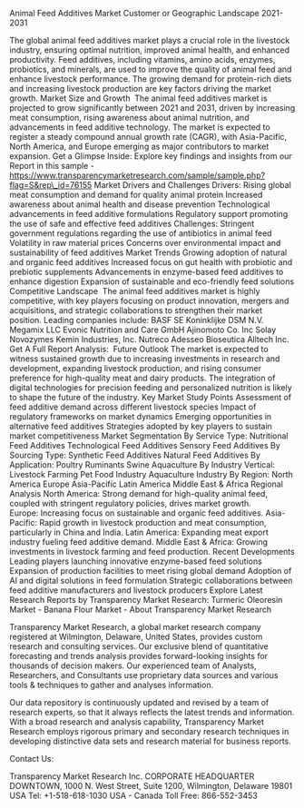 Animal Feed Additives Market Customer or Geographic Landscape 2021-2031

The global animal feed additives market plays a crucial role in the livestock industry, ensuring optimal nutrition, improved animal health, and enhanced productivity. Feed additives, including vitamins, amino acids, enzymes, probiotics, and minerals, are used to improve the quality of animal feed and enhance livestock performance. The growing demand for protein-rich diets and increasing livestock production are key factors driving the market growth.
Market Size and Growth 
The animal feed additives market is projected to grow significantly between 2021 and 2031, driven by increasing meat consumption, rising awareness about animal nutrition, and advancements in feed additive technology. The market is expected to register a steady compound annual growth rate (CAGR), with Asia-Pacific, North America, and Europe emerging as major contributors to market expansion.
Get a Glimpse Inside: Explore key findings and insights from our Report in this sample - https://www.transparencymarketresearch.com/sample/sample.php?flag=S&rep\_id=76155
Market Drivers and Challenges
Drivers:
Rising global meat consumption and demand for quality animal protein
Increased awareness about animal health and disease prevention
Technological advancements in feed additive formulations
Regulatory support promoting the use of safe and effective feed additives
Challenges:
Stringent government regulations regarding the use of antibiotics in animal feed
Volatility in raw material prices
Concerns over environmental impact and sustainability of feed additives
Market Trends
Growing adoption of natural and organic feed additives
Increased focus on gut health with probiotic and prebiotic supplements
Advancements in enzyme-based feed additives to enhance digestion
Expansion of sustainable and eco-friendly feed solutions
Competitive Landscape 
The animal feed additives market is highly competitive, with key players focusing on product innovation, mergers and acquisitions, and strategic collaborations to strengthen their market position. Leading companies include:
BASF SE
Koninklijke DSM N.V.
Megamix LLC
Evonic Nutrition and Care GmbH
Ajinomoto Co. Inc
Solay
Novozymes
Kemin Industries, Inc.
Nutreco
Adesseo
Bioseutica
Alltech Inc.
Get A Full Report Analysis: 
Future Outlook The market is expected to witness sustained growth due to increasing investments in research and development, expanding livestock production, and rising consumer preference for high-quality meat and dairy products. The integration of digital technologies for precision feeding and personalized nutrition is likely to shape the future of the industry.
Key Market Study Points
Assessment of feed additive demand across different livestock species
Impact of regulatory frameworks on market dynamics
Emerging opportunities in alternative feed additives
Strategies adopted by key players to sustain market competitiveness
Market Segmentation
By Service Type:
Nutritional Feed Additives
Technological Feed Additives
Sensory Feed Additives
By Sourcing Type:
Synthetic Feed Additives
Natural Feed Additives
By Application:
Poultry
Ruminants
Swine
Aquaculture
By Industry Vertical:
Livestock Farming
Pet Food Industry
Aquaculture Industry
By Region:
North America
Europe
Asia-Pacific
Latin America
Middle East & Africa
Regional Analysis
North America: Strong demand for high-quality animal feed, coupled with stringent regulatory policies, drives market growth.
Europe: Increasing focus on sustainable and organic feed additives.
Asia-Pacific: Rapid growth in livestock production and meat consumption, particularly in China and India.
Latin America: Expanding meat export industry fueling feed additive demand.
Middle East & Africa: Growing investments in livestock farming and feed production.
Recent Developments
Leading players launching innovative enzyme-based feed solutions
Expansion of production facilities to meet rising global demand
Adoption of AI and digital solutions in feed formulation
Strategic collaborations between feed additive manufacturers and livestock producers
Explore Latest Research Reports by Transparency Market Research:
Turmeric Oleoresin Market - 
Banana Flour Market - 
About Transparency Market Research

Transparency Market Research, a global market research company registered at Wilmington, Delaware, United States, provides custom research and consulting services. Our exclusive blend of quantitative forecasting and trends analysis provides forward-looking insights for thousands of decision makers. Our experienced team of Analysts, Researchers, and Consultants use proprietary data sources and various tools & techniques to gather and analyses information.

Our data repository is continuously updated and revised by a team of research experts, so that it always reflects the latest trends and information. With a broad research and analysis capability, Transparency Market Research employs rigorous primary and secondary research techniques in developing distinctive data sets and research material for business reports.

Contact Us:

Transparency Market Research Inc.
CORPORATE HEADQUARTER DOWNTOWN,
1000 N. West Street,
Suite 1200, Wilmington, Delaware 19801 USA
Tel: +1-518-618-1030
USA - Canada Toll Free: 866-552-3453


